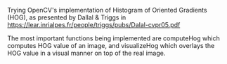 Trying OpenCV's implementation of Histogram of Oriented Gradients (HOG), as presented by Dallal & Triggs in https://lear.inrialpes.fr/people/triggs/pubs/Dalal-cvpr05.pdf

The most important functions being implemented are computeHog which computes HOG value of an image, and visualizeHog which overlays the HOG value in a visual manner on top of the real image.
